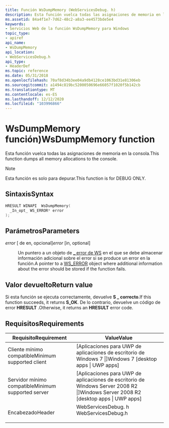 ```yaml
---
title: Función WsDumpMemory (WebServicesDebug. h)
description: Esta función vuelca todas las asignaciones de memoria en la consola.
ms.assetid: 84a4f1e7-7d62-48c2-a8a3-ee4573bde5e4
keywords:
- Servicios Web de la función WsDumpMemory para Windows
topic_type:
- apiref
api_name:
- WsDumpMemory
api_location:
- WebServicesDebug.h
api_type:
- HeaderDef
ms.topic: reference
ms.date: 05/31/2018
ms.openlocfilehash: 70af8d34b3ee04a9db4128ce1063bd31e81306eb
ms.sourcegitcommit: a1494c819bc5200050696e66057f1020f5b142cb
ms.translationtype: MT
ms.contentlocale: es-ES
ms.lasthandoff: 12/12/2020
ms.locfileid: "103996866"
---
```

# <a name="wsdumpmemory-function"></a><span data-ttu-id="06624-104">WsDumpMemory función)</span><span class="sxs-lookup"><span data-stu-id="06624-104">WsDumpMemory function</span></span>

<span data-ttu-id="06624-105">Esta función vuelca todas las asignaciones de memoria en la consola.</span><span class="sxs-lookup"><span data-stu-id="06624-105">This function dumps all memory allocations to the console.</span></span>

> [!Note]  
> <span data-ttu-id="06624-106">Esta función es solo para depurar.</span><span class="sxs-lookup"><span data-stu-id="06624-106">This function is for DEBUG ONLY.</span></span>

 

## <a name="syntax"></a><span data-ttu-id="06624-107">Sintaxis</span><span class="sxs-lookup"><span data-stu-id="06624-107">Syntax</span></span>


```C++
HRESULT WINAPI  WsDumpMemory(
  _In_opt_ WS_ERROR* error
);
```



## <a name="parameters"></a><span data-ttu-id="06624-108">Parámetros</span><span class="sxs-lookup"><span data-stu-id="06624-108">Parameters</span></span>

<dl> <dt>

<span data-ttu-id="06624-109">*error* \[ de en, opcional\]</span><span class="sxs-lookup"><span data-stu-id="06624-109">*error* \[in, optional\]</span></span>
</dt> <dd>

<span data-ttu-id="06624-110">Un puntero a un objeto de [ \_ error de WS](ws-error.md) en el que se debe almacenar información adicional sobre el error si se produce un error en la función.</span><span class="sxs-lookup"><span data-stu-id="06624-110">A pointer to a [WS\_ERROR](ws-error.md) object where additional information about the error should be stored if the function fails.</span></span>

</dd> </dl>

## <a name="return-value"></a><span data-ttu-id="06624-111">Valor devuelto</span><span class="sxs-lookup"><span data-stu-id="06624-111">Return value</span></span>

<span data-ttu-id="06624-112">Si esta función se ejecuta correctamente, devuelve **S \_ correcto**.</span><span class="sxs-lookup"><span data-stu-id="06624-112">If this function succeeds, it returns **S\_OK**.</span></span> <span data-ttu-id="06624-113">De lo contrario, devuelve un código de error **HRESULT** .</span><span class="sxs-lookup"><span data-stu-id="06624-113">Otherwise, it returns an **HRESULT** error code.</span></span>

## <a name="requirements"></a><span data-ttu-id="06624-114">Requisitos</span><span class="sxs-lookup"><span data-stu-id="06624-114">Requirements</span></span>



| <span data-ttu-id="06624-115">Requisito</span><span class="sxs-lookup"><span data-stu-id="06624-115">Requirement</span></span> | <span data-ttu-id="06624-116">Value</span><span class="sxs-lookup"><span data-stu-id="06624-116">Value</span></span> |
|-------------------------------------|-----------------------------------------------------------------------------------------------|
| <span data-ttu-id="06624-117">Cliente mínimo compatible</span><span class="sxs-lookup"><span data-stu-id="06624-117">Minimum supported client</span></span><br/> | <span data-ttu-id="06624-118">\[Aplicaciones para UWP de aplicaciones de escritorio de Windows 7 \|\]</span><span class="sxs-lookup"><span data-stu-id="06624-118">Windows 7 \[desktop apps \| UWP apps\]</span></span><br/>                                             |
| <span data-ttu-id="06624-119">Servidor mínimo compatible</span><span class="sxs-lookup"><span data-stu-id="06624-119">Minimum supported server</span></span><br/> | <span data-ttu-id="06624-120">\[Aplicaciones para UWP de aplicaciones de escritorio de Windows Server 2008 R2 \|\]</span><span class="sxs-lookup"><span data-stu-id="06624-120">Windows Server 2008 R2 \[desktop apps \| UWP apps\]</span></span><br/>                                |
| <span data-ttu-id="06624-121">Encabezado</span><span class="sxs-lookup"><span data-stu-id="06624-121">Header</span></span><br/>                   | <dl> <span data-ttu-id="06624-122"><dt>WebServicesDebug. h</dt></span><span class="sxs-lookup"><span data-stu-id="06624-122"><dt>WebServicesDebug.h</dt></span></span> </dl> |



 

 






